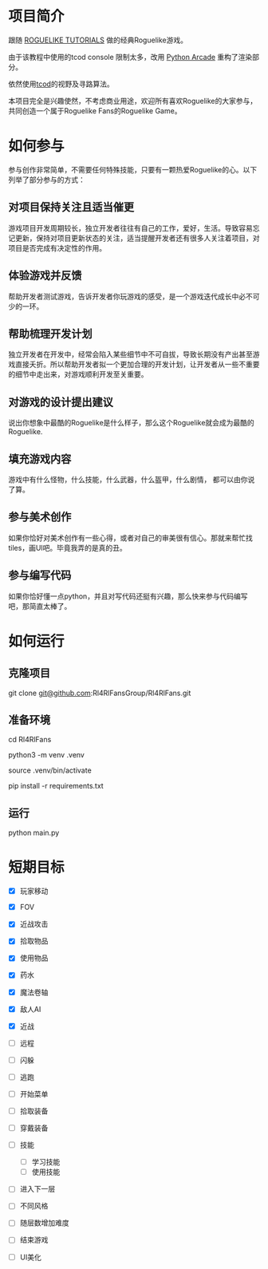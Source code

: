 # 项目简介
跟随 [ROGUELIKE TUTORIALS](https://rogueliketutorials.com/) 做的经典Roguelike游戏。

由于该教程中使用的tcod console 限制太多，改用 [Python Arcade](https://api.arcade.academy/en/development/get_started/introduction.html) 重构了渲染部分。

依然使用[tcod](https://python-tcod.readthedocs.io/en/latest/tcod/getting-started.html)的视野及寻路算法。

本项目完全是兴趣使然，不考虑商业用途，欢迎所有喜欢Roguelike的大家参与，共同创造一个属于Roguelike Fans的Roguelike Game。

# 如何参与

  参与创作非常简单，不需要任何特殊技能，只要有一颗热爱Roguelike的心。以下列举了部分参与的方式：
  
  ## 对项目保持关注且适当催更
  游戏项目开发周期较长，独立开发者往往有自己的工作，爱好，生活。导致容易忘记更新，保持对项目更新状态的关注，适当提醒开发者还有很多人关注着项目，对项目是否完成有决定性的作用。
  
  ## 体验游戏并反馈
  帮助开发者测试游戏，告诉开发者你玩游戏的感受，是一个游戏迭代成长中必不可少的一环。

  ## 帮助梳理开发计划
  独立开发者在开发中，经常会陷入某些细节中不可自拔，导致长期没有产出甚至游戏直接夭折。所以帮助开发者拟一个更加合理的开发计划，让开发者从一些不重要的细节中走出来，对游戏顺利开发至关重要。

  ## 对游戏的设计提出建议
  说出你想象中最酷的Roguelike是什么样子，那么这个Roguelike就会成为最酷的Roguelike.

  ## 填充游戏内容
  游戏中有什么怪物，什么技能，什么武器，什么盔甲，什么剧情， 都可以由你说了算。

  ## 参与美术创作
  如果你恰好对美术创作有一些心得，或者对自己的审美很有信心。那就来帮忙找tiles，画UI吧。毕竟我弄的是真的丑。

  ## 参与编写代码
  如果你恰好懂一点python，并且对写代码还挺有兴趣，那么快来参与代码编写吧，那简直太棒了。

# 如何运行

## 克隆项目
git clone git@github.com:Rl4RlFansGroup/Rl4RlFans.git

## 准备环境
cd Rl4RlFans

python3 -m venv .venv

source .venv/bin/activate

pip install -r requirements.txt

## 运行
python main.py

# 短期目标

- [x]  玩家移动
- [x]  FOV
- [x]  近战攻击
- [x]  拾取物品
- [x]  使用物品
  - [x]  药水
  - [x]  魔法卷轴
- [x]  敌人AI
  - [x] 近战
  - [ ] 远程
  - [ ] 闪躲
  - [ ] 逃跑
- [ ]  开始菜单
- [ ] 拾取装备
- [ ] 穿戴装备
- [ ] 技能
  - [ ] 学习技能
  - [ ] 使用技能
- [ ]  进入下一层
  - [ ] 不同风格
  - [ ] 随层数增加难度
- [ ] 结束游戏
- [ ]  UI美化


